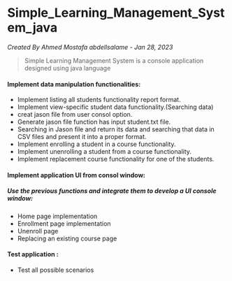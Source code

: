 # Simple_Learning_Management_System_java

*Created By Ahmed Mostafa abdellsalame - Jan 28, 2023*

> Simple Learning Management System is a console application designed using java language 

#### Implement data manipulation functionalities:

  - Implement listing all students functionality report format.
  - Implement view-specific student data functionality.(Searching data)
  - creat jason file from user consol option.
  - Generate jason file function has input student.txt file.
  - Searching in Jason file and return its data and searching that data in CSV files and present it into a proper format.
  - Implement enrolling a student in a course functionality.
  - Implement unenrolling a student from a course functionality.
  - Implement replacement course functionality for one of the students.

#### Implement  application UI from consol window:
##### Use the previous functions and integrate them to develop a UI console window:

  - Home page implementation
  - Enrollment page implementation
  - Unenroll page
  - Replacing an existing course page
  
#### Test  application :
  - Test all possible scenarios

